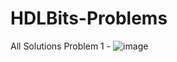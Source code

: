 # HDLBits-Problems
All Solutions
Problem 1 - ![image](https://github.com/user-attachments/assets/47b69ea7-8a42-4e49-b553-82cca99f9bc5)
